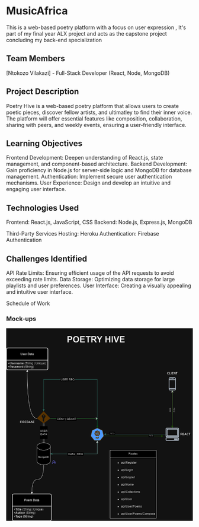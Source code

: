 # MusicAfrica
This is a web-based poetry platform with a focus on user expression , It's part of my final year ALX project and acts as the capstone project concluding my back-end specialization

## Team Members
[Ntokozo Vilakazi] - Full-Stack Developer (React, Node, MongoDB)

## Project Description
Poetry Hive is a web-based poetry platform that allows users to create poetic pieces, discover fellow artists, and ultimatley to find their inner voice. The platform will offer essential features like composition, collaboration, sharing with peers, and weekly events, ensuring a user-friendly interface.

## Learning Objectives
Frontend Development: Deepen understanding of React.js, state management, and component-based architecture.
Backend Development: Gain proficiency in Node.js for server-side logic and MongoDB for database management.
Authentication: Implement secure user authentication mechanisms.
User Experience: Design and develop an intuitive and engaging user interface.

## Technologies Used
Frontend: React.js, JavaScript, CSS
Backend: Node.js, Express.js, MongoDB

Third-Party Services
Hosting: Heroku 
Authentication: Firebase Authentication

## Challenges Identified
API Rate Limits: Ensuring efficient usage of the API requests to avoid exceeding rate limits.
Data Storage: Optimizing data storage for large playlists and user preferences.
User Interface: Creating a visually appealing and intuitive user interface.

Schedule of Work


### Mock-ups
![App Architecture](Presentation/PoetryHive.drawio.png)
